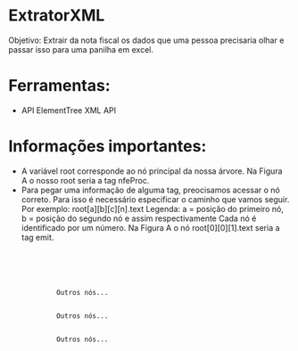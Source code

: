 # ExtratorXML

Objetivo: Extrair da nota fiscal os dados que uma pessoa precisaria olhar e passar isso
para uma panilha em excel.

# Ferramentas:
- API ElementTree XML API

# Informações importantes:
- A variável root corresponde ao nó principal da nossa árvore. Na Figura A o nosso
root seria a tag nfeProc.
- Para pegar uma informação de alguma tag, preocisamos acessar o nó correto. Para isso
é necessário especificar o caminho que vamos seguir. Por exemplo: root[a][b][c][n].text
Legenda: a = posição do primeiro nó, b = posição do segundo nó e assim respectivamente
Cada nó é identificado por um número. Na Figura A o nó root[0][0][1].text seria a tag
emit.

<code>
<nfeProc versao="4.00">
   <NFe>
      <infNFe versao="4.00">
         <ide>
            Outros nós...
         </ide>
         <emit>
            Outros nós...
         </emit>
         <dest>
            Outros nós...
         </dest>
      </infNFe>
   </NFe>
</nfeProc>
</code>


